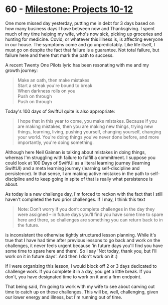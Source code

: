 # 60 - [Milestone: Projects 10-12](https://www.hackingwithswift.com/100/swiftui/60)

One more missed day yesterday, putting me in debt for 3 days based on how many business days I have between now and Thanksgiving. I spent much of my time helping my wife, who's now sick, picking up groceries and hunting for medicine. Covid, or whatever this illness is, is affecting everyone in our house. The symptoms come and go unpredictably. Like life itself, I must go on despite the fact that failure is a guarantee. Not total failure, but failure here and there that mark the path to success.

A recent Twenty One Pilots lyric has been resonating with me and my growth journey:

> Make an oath, then make mistakes  
> Start a streak you're bound to break  
> When darkness rolls on you  
> Push on through  
> Push on through

Today's 100 days of SwiftUI quite is also appropriate:

> I hope that in this year to come, you make mistakes. Because if you are making mistakes, then you are making new things, trying new things, learning, living, pushing yourself, changing yourself, changing your world. You're doing things you've never done before, and more importantly, you're doing something.

Although here Neil Gaiman is talking about mistakes in doing things, whereas I'm struggling with failure to fulfill a commitment. I suppose you could look at 100 Days of SwiftUI as a literal learning journey (learning SwiftUI) and a meta learning journey (learning self-discipline and persistence). In that sense, I am making active mistakes in the path to self-discipline and to keep going in spite of that is really what persistence is about.

As today is a new challenge day, I'm forced to reckon with the fact that I still haven't completed the two prior challenges. If I may, I think this text

> Note: Don’t worry if you don’t complete challenges in the day they were assigned – in future days you’ll find you have some time to spare here and there, so challenges are something you can return back to in the future.

is inconsistent the otherwise tightly structured lesson planning. While it's true that I have had time after previous lessons to go back and work on the challenges, it never feels urgent because 'in future days you'll find you have some time to spare here and there'. So I say 'Not today, thank you, but I'll work on it in future days'. And then I don't work on it :)

If I were organizing this lesson, I would block off 2 or 3 days dedicated to challenge work. If you complete it in a day, you get a little break. If you don't, you have designated time to work on it and a firm endpoint.

That being said, I'm going to work with my wife to see about carving out time to catch up on these challenges. This will be, well, challenging, given our lower energy and illness, but I'm running out of time.
